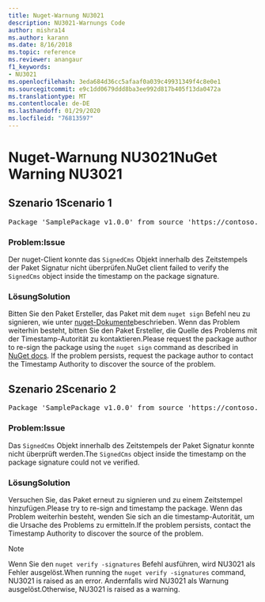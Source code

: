 ```yaml
---
title: Nuget-Warnung NU3021
description: NU3021-Warnungs Code
author: mishra14
ms.author: karann
ms.date: 8/16/2018
ms.topic: reference
ms.reviewer: anangaur
f1_keywords:
- NU3021
ms.openlocfilehash: 3eda684d36cc5afaaf0a039c49931349f4c8e0e1
ms.sourcegitcommit: e9c1dd0679ddd8ba3ee992d817b405f13da0472a
ms.translationtype: MT
ms.contentlocale: de-DE
ms.lasthandoff: 01/29/2020
ms.locfileid: "76813597"
---
```

# <a name="nuget-warning-nu3021"></a><span data-ttu-id="81fed-103">Nuget-Warnung NU3021</span><span class="sxs-lookup"><span data-stu-id="81fed-103">NuGet Warning NU3021</span></span>

## <a name="scenario-1"></a><span data-ttu-id="81fed-104">Szenario 1</span><span class="sxs-lookup"><span data-stu-id="81fed-104">Scenario 1</span></span>

<pre>Package 'SamplePackage v1.0.0' from source 'https://contoso.com/index.json': The primary signature's timestamp signature validation failed.</pre>

### <a name="issue"></a><span data-ttu-id="81fed-105">Problem:</span><span class="sxs-lookup"><span data-stu-id="81fed-105">Issue</span></span>

<span data-ttu-id="81fed-106">Der nuget-Client konnte das `SignedCms` Objekt innerhalb des Zeitstempels der Paket Signatur nicht überprüfen.</span><span class="sxs-lookup"><span data-stu-id="81fed-106">NuGet client failed to verify the `SignedCms` object inside the timestamp on the package signature.</span></span>


### <a name="solution"></a><span data-ttu-id="81fed-107">Lösung</span><span class="sxs-lookup"><span data-stu-id="81fed-107">Solution</span></span>

<span data-ttu-id="81fed-108">Bitten Sie den Paket Ersteller, das Paket mit dem `nuget sign` Befehl neu zu signieren, wie unter [nuget-Dokumente](../../create-packages/sign-a-package.md)beschrieben. Wenn das Problem weiterhin besteht, bitten Sie den Paket Ersteller, die Quelle des Problems mit der Timestamp-Autorität zu kontaktieren.</span><span class="sxs-lookup"><span data-stu-id="81fed-108">Please request the package author to re-sign the package using the `nuget sign` command as described in [NuGet docs](../../create-packages/sign-a-package.md). If the problem persists, request the package author to contact the Timestamp Authority to discover the source of the problem.</span></span>



## <a name="scenario-2"></a><span data-ttu-id="81fed-109">Szenario 2</span><span class="sxs-lookup"><span data-stu-id="81fed-109">Scenario 2</span></span>

<pre>Package 'SamplePackage v1.0.0' from source 'https://contoso.com/index.json': The timestamp signature validation failed.</pre>

### <a name="issue"></a><span data-ttu-id="81fed-110">Problem:</span><span class="sxs-lookup"><span data-stu-id="81fed-110">Issue</span></span>

<span data-ttu-id="81fed-111">Das `SignedCms` Objekt innerhalb des Zeitstempels der Paket Signatur konnte nicht überprüft werden.</span><span class="sxs-lookup"><span data-stu-id="81fed-111">The `SignedCms` object inside the timestamp on the package signature could not ve verified.</span></span>


### <a name="solution"></a><span data-ttu-id="81fed-112">Lösung</span><span class="sxs-lookup"><span data-stu-id="81fed-112">Solution</span></span>

<span data-ttu-id="81fed-113">Versuchen Sie, das Paket erneut zu signieren und zu einem Zeitstempel hinzufügen.</span><span class="sxs-lookup"><span data-stu-id="81fed-113">Please try to re-sign and timestamp the package.</span></span> <span data-ttu-id="81fed-114">Wenn das Problem weiterhin besteht, wenden Sie sich an die timestamp-Autorität, um die Ursache des Problems zu ermitteln.</span><span class="sxs-lookup"><span data-stu-id="81fed-114">If the problem persists, contact the Timestamp Authority to discover the source of the problem.</span></span>


> [!Note]
> <span data-ttu-id="81fed-115">Wenn Sie den `nuget verify -signatures` Befehl ausführen, wird NU3021 als Fehler ausgelöst.</span><span class="sxs-lookup"><span data-stu-id="81fed-115">When running the `nuget verify -signatures` command, NU3021 is raised as an error.</span></span> <span data-ttu-id="81fed-116">Andernfalls wird NU3021 als Warnung ausgelöst.</span><span class="sxs-lookup"><span data-stu-id="81fed-116">Otherwise, NU3021 is raised as a warning.</span></span>
